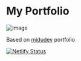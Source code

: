 # My Portfolio

![image](https://github.com/amadr-95/portfolio/assets/122611230/06320229-0244-4a7d-84ca-7ae24ccb8115)

Based on <a href="https://github.com/midudev/porfolio.dev">midudev</a> portfolio 

[![Netlify Status](https://api.netlify.com/api/v1/badges/5adcaffd-bed0-4933-b95a-32d5df49e184/deploy-status)](https://app.netlify.com/sites/amadordev/deploys)

